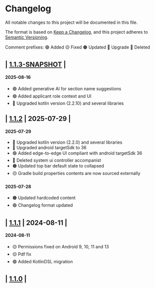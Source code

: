 
# Changelog

All notable changes to this project will be documented in this file.

The format is based on [Keep a Changelog](https://keepachangelog.com/en/1.0.0/),
and this project adheres to [Semantic Versioning](https://semver.org/spec/v2.0.0.html).

Comment prefixes:
🟢 Added
🟡 Fixed
🟠 Updated
🔵 Upgrade
🔴 Deleted

## | [1.1.3-SNAPSHOT] |
#### 2025-08-16
- 🟢 Added generative AI for section name suggestions
- 🟢 Added applicant role context and UI
- 🔵 Upgraded kotlin version (2.2.10) and several libraries
## | [1.1.2] | 2025-07-29 |
#### 2025-07-29
- 🔵 Upgraded kotlin version (2.2.0) and several libraries
- 🔵 Upgraded android targetSdk to 36
- 🟢 Added edge-to-edge UI compliant with android targetSdk 36
- 🔴 Deleted system ui controller accompanist
- 🟠 Updated top bar default state to collapsed
- 🟡 Gradle build properties contents are now sourced externally
#### 2025-07-28
- 🟠 Updated hardcoded content
- 🟢 Changelog format updated
## | [1.1.1] | 2024-08-11 |
#### 2024-08-11
- 🟡 Permissions fixed on Android 9, 10, 11 and 13
- 🟡 Pdf fix
- 🟢 Added KotlinDSL migration
## | [1.1.0] |

[1.1.3-SNAPSHOT]: https://github.com/revs87/cvnotes-and/compare/v1.1.2...dev
[1.1.2]: https://github.com/revs87/cvnotes-and/compare/v1.1.1...v.1.1.2
[1.1.1]: https://github.com/revs87/cvnotes-and/compare/v1.1.0...v1.1.1
[1.1.0]: https://github.com/revs87/cvnotes-and/compare/v1.0.0...v1.1.0
